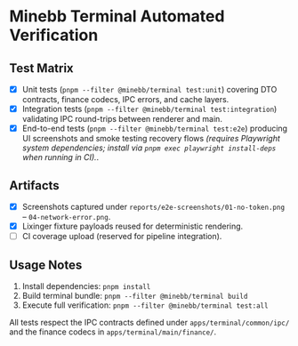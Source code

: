 # Minebb Terminal Automated Verification

## Test Matrix

- [x] Unit tests (`pnpm --filter @minebb/terminal test:unit`) covering DTO contracts, finance codecs, IPC errors, and cache layers.
- [x] Integration tests (`pnpm --filter @minebb/terminal test:integration`) validating IPC round-trips between renderer and main.
- [x] End-to-end tests (`pnpm --filter @minebb/terminal test:e2e`) producing UI screenshots and smoke testing recovery flows *(requires Playwright system dependencies; install via `pnpm exec playwright install-deps` when running in CI).*.

## Artifacts

- [x] Screenshots captured under `reports/e2e-screenshots/01-no-token.png` – `04-network-error.png`.
- [x] Lixinger fixture payloads reused for deterministic rendering.
- [ ] CI coverage upload (reserved for pipeline integration).

## Usage Notes

1. Install dependencies: `pnpm install`
2. Build terminal bundle: `pnpm --filter @minebb/terminal build`
3. Execute full verification: `pnpm --filter @minebb/terminal test:all`

All tests respect the IPC contracts defined under `apps/terminal/common/ipc/` and the finance codecs in `apps/terminal/main/finance/`.
